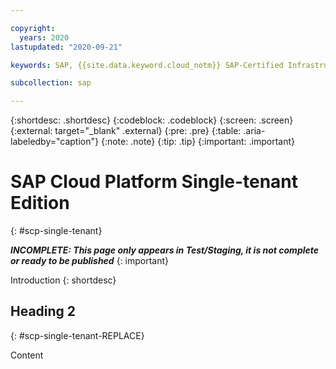 ```yaml
---

copyright:
  years: 2020
lastupdated: "2020-09-21"

keywords: SAP, {{site.data.keyword.cloud_notm}} SAP-Certified Infrastructure, {{site.data.keyword.ibm_cloud_sap}}, SAP Workloads

subcollection: sap

---
```


{:shortdesc: .shortdesc}
{:codeblock: .codeblock}
{:screen: .screen}
{:external: target="_blank" .external}
{:pre: .pre}
{:table: .aria-labeledby="caption"}
{:note: .note}
{:tip: .tip}
{:important: .important}

# SAP Cloud Platform Single-tenant Edition
{: #scp-single-tenant}

**_INCOMPLETE: This page only appears in Test/Staging, it is not complete or ready to be published_**
{: important}

Introduction
{: shortdesc}

## Heading 2
{: #scp-single-tenant-REPLACE}

Content
